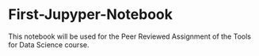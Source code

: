 # First-Jupyper-Notebook
This notebook will be used for the Peer  Reviewed Assignment of the Tools for Data Science course.
